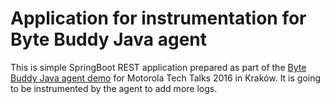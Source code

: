 # Application for instrumentation for Byte Buddy Java agent

This is simple SpringBoot REST application prepared as part of the [Byte Buddy Java agent demo](https://github.com/jakubhalun/tt2016_byte_buddy_agent_demo) for Motorola Tech Talks 2016 in Kraków.
It is going to be instrumented by the agent to add more logs.
